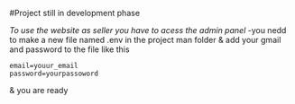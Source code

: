 #Project still in development phase

_To use the website as seller you have to acess the admin panel_
-you nedd to make a new file named .env in the project man folder &
add your gmail and password to the file like this 
```
email=youur_email
password=yourpassoword
```
& you are ready